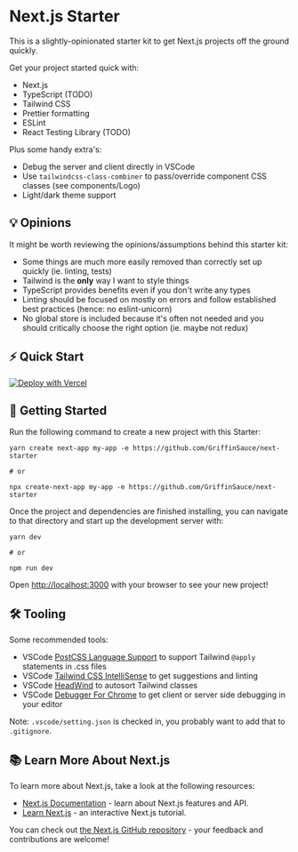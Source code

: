 # Next.js Starter

This is a slightly-opinionated starter kit to get Next.js projects off the ground quickly.

Get your project started quick with:

- Next.js
- TypeScript (TODO)
- Tailwind CSS
- Prettier formatting
- ESLint
- React Testing Library (TODO)

Plus some handy extra's:

- Debug the server and client directly in VSCode
- Use `tailwindcss-class-combiner` to pass/override component CSS classes (see components/Logo)
- Light/dark theme support

## 💡 Opinions

It might be worth reviewing the opinions/assumptions behind this starter kit:

- Some things are much more easily removed than correctly set up quickly (ie. linting, tests)
- Tailwind is the **only** way I want to style things
- TypeScript provides benefits even if you don't write any types
- Linting should be focused on mostly on errors and follow established best practices (hence: no eslint-unicorn)
- No global store is included because it's often not needed and you should critically choose the right option (ie. maybe not redux)

## ⚡️ Quick Start

[![Deploy with Vercel](https://vercel.com/button)](https://vercel.com/new/project?template=https://github.com/GriffinSauce/next-starter)

## 🚀 Getting Started

Run the following command to create a new project with this Starter:

```
yarn create next-app my-app -e https://github.com/GriffinSauce/next-starter

# or

npx create-next-app my-app -e https://github.com/GriffinSauce/next-starter
```

Once the project and dependencies are finished installing, you can navigate to that directory and start up the development server with:

```
yarn dev

# or

npm run dev
```

Open [http://localhost:3000](http://localhost:3000) with your browser to see your new project!

## 🛠️ Tooling

Some recommended tools:

- VSCode [PostCSS Language Support](https://marketplace.visualstudio.com/items?itemName=csstools.postcss) to support Tailwind `@apply` statements in .css files
- VSCode [Tailwind CSS IntelliSense](https://marketplace.visualstudio.com/items?itemName=bradlc.vscode-tailwindcss) to get suggestions and linting
- VSCode [HeadWind](https://marketplace.visualstudio.com/items?itemName=heybourn.headwind) to autosort Tailwind classes
- VSCode [Debugger For Chrome](https://marketplace.visualstudio.com/items?itemName=msjsdiag.debugger-for-chrome) to get client or server side debugging in your editor

Note: `.vscode/setting.json` is checked in, you probably want to add that to `.gitignore`.

## 📚 Learn More About Next.js

To learn more about Next.js, take a look at the following resources:

- [Next.js Documentation](https://nextjs.org/docs) - learn about Next.js features and API.
- [Learn Next.js](https://nextjs.org/learn) - an interactive Next.js tutorial.

You can check out [the Next.js GitHub repository](https://github.com/vercel/next.js/) - your feedback and contributions are welcome!
